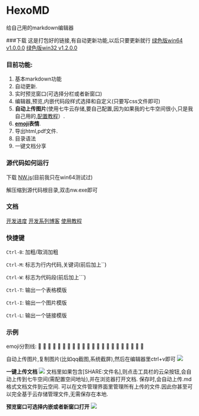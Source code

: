 HexoMD
===

给自己用的markdown编辑器

###下载
这是打包好的链接,有自动更新功能,以后只要更新就行
[绿色版win64 v1.0.0.0](http://pan.baidu.com/s/1eQEw1Wm)
[绿色版win32 v1.2.0.0](http://pan.baidu.com/s/1nubrefn)

### 目前功能: 

1.  基本markdown功能
2.  自动更新.
3.  实时预览窗口(可选择分栏或者新窗口)
4.  编辑器,预览,内嵌代码段样式选择和自定义(只要写css文件即可)
5.  **自动上传图片**(使用七牛云存储,要自己配置,因为如果我的七牛空间很小,只是我自己用的,[配置教程](http://benq.im/2015/04/28/hexomd-05/)）.
6.  **[emoji](http://www.emoji-cheat-sheet.com/)表情**.  
7.  导出html,pdf文件.
8.  目录语法
9.  一键文档分享
 
### 源代码如何运行

下载 [NW.js](http://nwjs.io/)(目前我只在win64测试过)

解压缩到源代码根目录,双击nw.exe即可


### 文档
[开发进度](https://trello.com/b/cagX7F2r/hexomd)
[开发系列博客](http://benq.im/2015/04/21/hexomd-01/)
[使用教程](http://benq.im/2015/10/29/hexomd-introduction/)

### 快捷键
`Ctrl-B`:  加粗/取消加粗

`Ctrl-M`:  标志为行内代码,关键词(前后加上``)

`Ctrl-W`:  标志为代码段(前后加上```)

`Ctrl-T`:  输出一个表格模版

`Ctrl-I`:  输出一个图片模版

`Ctrl-L`:  输出一个链接模版


### 示例

emoji分割线:
:shit: :shit: :shit: :shit: :shit: :shit: :shit: :shit: :shit: :shit: :shit: :shit: :shit: :shit: :shit: :shit: :shit: :shit: :shit: :shit: :shit: :shit: 

自动上传图片,复制图片(比如qq截图,系统截屏),然后在编辑器里ctrl+v即可
![](http://7ximoo.com1.z0.glb.clouddn.com/efpjr8uq1hj5g4qtn0mtc5deip.png)


**一键上传文档**
![](http://7ximoo.com1.z0.glb.clouddn.com/q9sxxcp8hydmfzstkch0tqzhhn.png)
文档里如果包含[SHARE:文件名],则点击工具栏的云朵按钮,会自动上传到七牛空间(需配置空间地址),并在浏览器打开文档.
保存时,会自动上传.md格式文档文件到云空间.
可以在文件管理界面里管理所有上传的文件.因此你甚至可以完全基于云存储管理文件,无需保存在本地.

**预览窗口可选择内嵌或者新窗口打开**
![](http://7ximoo.com1.z0.glb.clouddn.com/invkeldmk6nzs3ta27tleij2zw.png)

